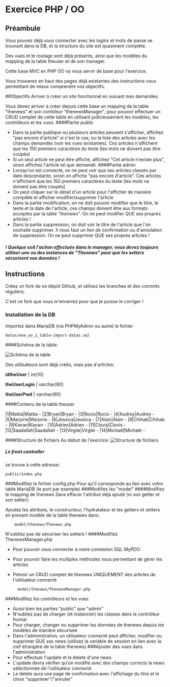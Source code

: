 # Exercice PHP / OO
## Préambule
Vous pouvez déjà vous connecter avec les logins et mots de passe se trouvant dans la DB, et la structure du site est quasiment complète.

Des vues et le routage sont déjà présents, ainsi que les modèles du mapping de la table theuser et de son manager.

Cette base MVC en PHP OO va vous servir de base pour l'exercice.

Vous trouverez en haut des pages déjà existantes des instructions vous permettant de mieux comprendre vos objectifs.

##Objectifs
Arriver à créer un site fonctionnel en suivant mes demandes.

Vous devez arriver à créer depuis cette base un mapping de la table "thenews" et son contôleur "thenewsManager", pour pouvoir effectuer un CRUD complet de cette table en utilisant judicieusement les modèles, les contrôleurs et les vues.
####Partie public
- Dans la partie publique ou plusieurs articles peuvent s'afficher, affichez "pas encore d'article" si c'est le cas, ou la liste des articles avec les champs demandés (voir les vues existantes). Ces articles n'affichent que les 150 premiers caractères du texte (les mots ne doivent pas être coupés)
- Si un seul article ne peut être affiché, affichez "Cet article n'existe plus", sinon affichez l'article tel que demandé.
####Partie admin
- Lorsqu'on est connecté, on ne peut voir que ses articles classés par date descendante, sinon on affiche "pas encore d'article". Ces articles n'affichent que les 150 premiers caractères du texte (les mots ne doivent pas être coupés)
- On peut cliquer sur le détail d'un article pour l'afficher de manière complète et afficher modifier/supprimer l'article
- Dans la partie modification, on ne doit pouvoir modifier que le titre, le texte et la date de l'article, ces champs doivent être aux formats acceptés par la table "thenews". On ne peut modifier QUE ses propres articles !
- Dans la partie suppression, on doit voir le titre de l'article que l'on souhaite supprimer. Il nous faut un lien de confirmation ou d'annulation de suppression. On ne peut supprimer QUE ses propres articles !

##### ! Quelque soit l'action effectuée dans le manager, vous devez toujours utiliser une ou des instances de "Thenews" pour que les setters sécurisent vos données !

## Instructions
Créez un fork de ce dépôt Github, et utilisez les branches et des commits réguliers.

C'est ce fork que vous m'enverrez pour que je puisse le corriger !
### Installation de la DB

Importez dans MariaDB (via PHPMyAdmin ou autre) le fichier

    datas/exe_oo_1_table-import-datas.sql

####Schéma de la table:

![Schéma de la table](https://github.com/WebDevCF2m2020/php-oo/raw/b05/05-exe-mapping-crud-oo/datas/exe_00_1_table_schema.png)

Des utilisateurs sont déjà créés, mais pas d'articles:

**idtheUser** | int(10)

**theUserLogin** | varchar(60)

**theUserPwd** | varchar(60)

####Contenu de la table theuser

|1|Mattia|Mattia - 
|2|Bryan|Bryan -
|3|Rocio|Rocio -
|4|Audrey|Audrey -
|5|Marjorie|Marjorie -
|6|Jessica|Jessica -
|7|Alain|Alain -
|8|Chihab|Chihab -
|9|Kieran|Kieran -
|10|Adrien|Adrien -
|11|Clovis|Clovis -
|12|Saadallah|Saadallah -
|13|Virgile|Virgile -
|14|Michaël|Michaël - 


####Structure de fichiers
Au début de l'exercice:
![Structure de fichiers](https://github.com/WebDevCF2m2020/php-oo/raw/b05/05-exe-mapping-crud-oo/datas/Capture.PNG)

##### Le front controller
se trouve à cette adresse:

    public/index.php

###Modifiez le fichier config.php
Pour qu'il corresponde au lien avec votre table MariaDB (le port par exemple)
###Modifiez les "model"
####Modifiez le mapping de thenews
Sans effacer l'attribut déjà ajouté (ni son getter et son setter):

Ajoutez les attributs, le constructeur, l'hydratateur et les getters et setters en prenant modèle de la table thenews dans:

        model/thenews/Thenews.php
N'oubliez pas de sécuriser les setters !
####Modifiez ThenewsManager.php
- Pour pouvoir vous connecter à notre connexion SQL MyPDO
- Pour pouvoir faire les multiples méthodes nous permettant de gérer les articles
- Prévoir un CRUD complet de thenews UNIQUEMENT des articles de l'utilisateur connecté
  
        model/thenews/ThenewsManager.php
###Modifiez les contrôleurs et les vues
- Aussi bien les parties "public" que "admin"
- N'oubliez pas de charger (et instancier) les classes dans le contrôleur frontal  
- Pour charger, changer ou supprimer les données de thenews depuis les modèles de manière sécurisée
- Dans l'administration, un utilisateur connecté peut afficher, modifier ou supprimer QUE ses news (utilisez la variable de session en lien avec la clef étrangère de la table thenews)
###Ajouter des vues dans l'administration
- Pour effectuer l'update et le delete d'une news
- L'update devra vérifier qu'on modifie avec des champs corrects la news sélectionnée de l'utilisateur connecté
- Le delete aura une page de confirmation avec l'affichage du titre et le choix "supprimer"/"annuler"
